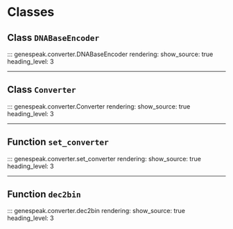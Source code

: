 # Classes

## Class **`DNABaseEncoder`**

::: genespeak.converter.DNABaseEncoder
    rendering:
        show_source: true
        heading_level: 3

---

## Class **`Converter`**

::: genespeak.converter.Converter
    rendering:
        show_source: true
        heading_level: 3

---

## Function **`set_converter`**

::: genespeak.converter.set_converter
    rendering:
        show_source: true
        heading_level: 3

---

## Function **`dec2bin`**

::: genespeak.converter.dec2bin
    rendering:
        show_source: true
        heading_level: 3
